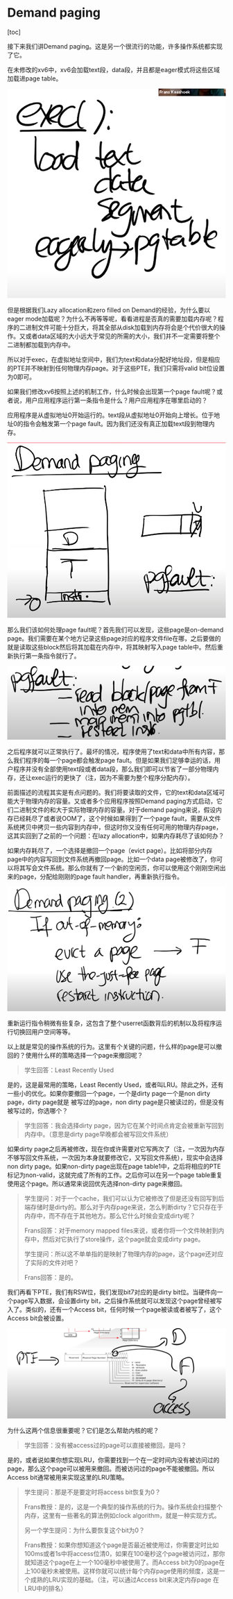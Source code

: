 # Demand paging

[toc]

接下来我们讲Demand paging。这是另一个很流行的功能，许多操作系统都实现了它。

在未修改的xv6中，xv6会加载text段，data段，并且都是eager模式将这些区域加载进page table。

![img](.assets/image%20(270).png)

但是根据我们Lazy allocation和zero filled on Demand的经验，为什么要以eager mode加载呢？为什么不再等等呢，看看进程是否真的需要加载内存呢？程序的二进制文件可能十分巨大，将其全部从disk加载到内存将会是个代价很大的操作。又或者data区域的大小远大于常见的所需的大小，我们并不一定需要将整个二进制都加载到内存中。

所以对于exec，在虚拟地址空间中，我们为text和data分配好地址段，但是相应的PTE并不映射到任何物理内存page。对于这些PTE，我们只需将valid bit位设置为0即可。

如果我们修改xv6按照上述的机制工作，什么时候会出现第一个page fault呢？或者说，用户应用程序运行第一条指令是什么？用户应用程序在哪里启动的？

应用程序是从虚拟地址0开始运行的。text段从虚拟地址0开始向上增长。位于地址0的指令会触发第一个page fault。因为我们还没有真正加载text段到物理内存。

![img](.assets/image%20(297).png)

那么我们该如何处理page fault呢？首先我们可以发现，这些page是on-demand page。我们需要在某个地方记录这些page对应的程序文件file在哪，之后要做的就是读取这些block然后将其加载在内存中，将其映射写入page table中。然后重新执行第一条指令就行了。

![img](.assets/image%20(281).png)

之后程序就可以正常执行了。最坏的情况，程序使用了text和data中所有内容，那么我们程序的每一个page都会触发page fault。但是如果我们足够幸运的话，用户程序并没有全部使用text段或者data段，那么我们即可以节省了一部分物理内存，还让exec运行的更快了（注，因为不需要为整个程序分配内存）。

前面描述的流程其实是有点问题的。我们将要读取的文件，它的text和data区域可能大于物理内存的容量。又或者多个应用程序按照Demand paging方式启动，它们二进制文件的和大于实际物理内存的容量。对于demand paging来说，假设内存已经耗尽了或者说OOM了，这个时候如果得到了一个page fault，需要从文件系统拷贝中拷贝一些内容到内存中，但这时你又没有任何可用的物理内存page，这其实回到了之前的一个问题：在lazy allocation中，如果内存耗尽了该如何办？

如果内存耗尽了，一个选择是撤回一个page（evict page）。比如将部分内存page中的内容写回到文件系统再撤回page。比如一个data page被修改了，你可以将其写会文件系统。那么你就有了一个新的空闲页，你可以使用这个刚刚空闲出来的page，分配给刚刚的page fault handler，再重新执行指令。

![img](.assets/image%20(286).png)

重新运行指令稍微有些复杂，这包含了整个userret函数背后的机制以及将程序运行切换回用户空间等等。

以上就是常见的操作系统的行为。这里有个关键的问题，什么样的page是可以撤回的？使用什么样的策略选择一个page来撤回呢？

> 学生回答：Least Recently Used

是的，这是最常用的策略，Least Recently Used，或者叫LRU。除此之外，还有一些小的优化。如果你要撤回一个page，一个是dirty page一个是non dirty page，dirty page就是 被写过的page，non dirty page是只被读过的，但是没有被写过的，你选哪个？

> 学生回答：我会选择dirty page，因为它在某个时间点肯定会被重新写回到内存中。（意思是dirty page早晚都会被写回文件系统）

如果dirty page之后再被修改，现在你或许需要对它写两次了（注，一次因为内存不够写回文件系统，一次因为本身就要修改它，又写回文件系统），现实中会选择non dirty page。如果non-dirty page出现在page table1中，之后将相应的PTE标记为non-valid，这就完成了所有的工作。之后你可以在另一个page table重复使用这个page。所以通常来说回优先选择non-dirty  page来撤回。

>学生提问：对于一个cache，我们可以认为它被修改了但是还没有回写到后端存储时是dirty的。那么对于内存page来说，怎么判断dirty？它只存在于内存中，而不存在于其他地方。那么它什么时候会变成dirty呢？
>
>Frans回答：对于memory mapped files来说，或者你将一个文件映射到内存中，然后对它执行了store操作，这个page就会变成dirty page。
>
>学生提问：所以这不单单指的是映射了物理内存的page，这个page还对应了实际的文件对吧？
>
>Frans回答：是的。

我们再看下PTE，我们有RSW位，我们发现bit7对应的是dirty bit位。当硬件向一个page写入数据，会设置dirty bit，之后操作系统就可以发现这个page曾经被写入了。类似的，还有一个Access bit，任何时候一个page被读或者被写了，这个Access bit会被设置。

![img](.assets/image%20(260).png)

为什么这两个信息很重要呢？它们是怎么帮助内核的呢？

> 学生回答：没有被access过的page可以直接被撤回，是吗？

是的，或者说如果你想实现LRU，你需要找到一个在一定时间内没有被访问过的page，那么这个page可以被用来撤回。而被访问过的page不能被撤回。所以Access bit通常被用来实现这里的LRU策略。

> 学生提问：那是不是要定时将access bit恢复为0？
>
> Frans教授：是的，这是一个典型的操作系统的行为。操作系统会扫描整个内存，这里有一些著名的算法例如clock algorithm，就是一种实现方式。
>
> 另一个学生提问：为什么要恢复这个bit为0？
>
> Frans教授：如果你想知道这个page是否最近被使用过，你需要定时比如100ms或者1s中将access位清0，如果在100毫秒这个page被访问过，那你就知道这个page在上一个100毫秒中被使用了。而Access bit为0的page在上100毫秒未被使用。这样你就可以统计每个内存page使用的频度，这是一个成熟的LRU实现的基础。（注，可以通过Access bit来决定内存page 在LRU中的排名）